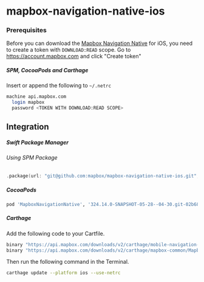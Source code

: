 # mapbox-navigation-native-ios

### Prerequisites

Before you can download the [Mapbox Navigation Native](https://github.com/mapbox/mapbox-navigation-native) for iOS, you need to create a token with `DOWNLOAD:READ` scope.
Go to https://account.mapbox.com and click "Create token"

##### SPM, CocoaPods and Carthage
Insert or append the following to `~/.netrc`

```bash
machine api.mapbox.com
  login mapbox
  password <TOKEN WITH DOWNLOAD:READ SCOPE>
```

## Integration

##### Swift Package Manager

###### Using SPM Package

```swift
.package(url: "git@github.com:mapbox/mapbox-navigation-native-ios.git", from: "324.14.0-SNAPSHOT-05-28--04-30.git-02b68ae-SNAPSHOT.0528T1101Z.dab8ddc"),
```

##### CocoaPods

```ruby
pod 'MapboxNavigationNative', '324.14.0-SNAPSHOT-05-28--04-30.git-02b68ae-SNAPSHOT.0528T1101Z.dab8ddc'
```

##### Carthage

Add the following code to your Cartfile.

```bash
binary "https://api.mapbox.com/downloads/v2/carthage/mobile-navigation-native/MapboxNavigationNative.json" == 324.14.0-SNAPSHOT-05-28--04-30.git-02b68ae-SNAPSHOT.0528T1101Z.dab8ddc
binary "https://api.mapbox.com/downloads/v2/carthage/mapbox-common/MapboxCommon-ios.json" == 24.14.0-SNAPSHOT-05-28--04-30.git-02b68ae
```

Then run the following command in the Terminal.
```bash
carthage update --platform ios --use-netrc
```

